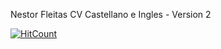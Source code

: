 Nestor Fleitas CV Castellano e Ingles  - Version 2

[![HitCount](http://hits.dwyl.com/ndf14685/ndf14685githubio.svg)](http://hits.dwyl.com/ndf14685/ndf14685githubio)
